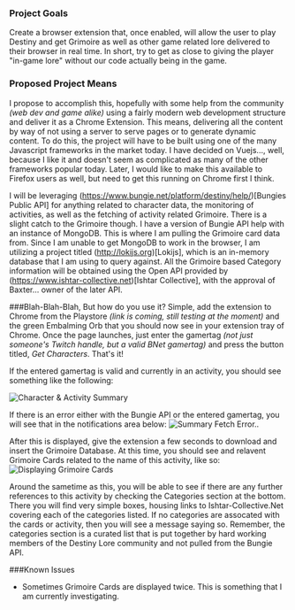 ### Project Goals
Create a browser extension that, once enabled, will allow the user to play Destiny and get Grimoire as well as other game related lore delivered to their browser in real time. In short, try to get as close to giving the player "in-game lore" without our code actually being in the game.

### Proposed Project Means
I propose to accomplish this, hopefully with some help from the community _(web dev and game alike)_ using a fairly modern web development structure and deliver it as a Chrome Extension. This means, delivering all the content by way of not using a server to serve pages or to generate dynamic content. To do this, the project will have to be built using one of the many Javascript frameworks in the market today. I have decided on Vuejs..., well, because I like it and doesn't seem as complicated as many of the other frameworks popular today. Later, I would like to make this available to Firefox users as well, but need to get this running on Chrome first I think.

I will be leveraging (https://www.bungie.net/platform/destiny/help/)[Bungies Public API] for anything related to character data,  the monitoring of activities, as well as the fetching of activity related Grimoire. There is a slight catch to the Grimoire though. I have a version of Bungie API help with an instance of MongoDB. This is where I am pulling the Grimoire card data from. Since I am unable to get MongoDB to work in the browser, I am utilizing a project titled (http://lokijs.org)[Lokijs], which is an in-memory database that I am using to query against. All the Grimoire based Category information will be obtained using the Open API provided by (https://www.ishtar-collective.net)[Ishtar Collective], with the approval of Baxter... owner of the later API. 

###Blah-Blah-Blah, But how do you use it?
Simple, add the extension to Chrome from the Playstore _(link is coming, still testing at the moment)_ and the green Embalming Orb that you should now see in your extension tray of Chrome. Once the page launches, just enter the gamertag _(not just someone's Twitch handle, but a valid BNet gamertag)_ and press the button titled, _Get Characters_. That's it!

If the entered gamertag is valid and currently in an activity, you should see something like the following: 

![Character & Activity Summary](https://drive.google.com/uc?export=view&id=0B-kKCIm8tW4gQWtBR2stY0N0ZDQ)

If there is an error either with the Bungie API or the entered gamertag, you will see that in the notifications area below:
![Summary Fetch Error..](https://drive.google.com/uc?export=view&id=0B-kKCIm8tW4gajJXcVAwR3Zna0E)

After this is displayed, give the extension a few seconds to download and insert the Grimoire Database. At this time, you should see and relavent Grimoire Cards related to the name of this activity, like so: 
![Displaying Grimoire Cards](https://drive.google.com/uc?export=view&id=0B-kKCIm8tW4gR1NPTVJNck1pTFE)

Around the sametime as this, you will be able to see if there are any further references to this activity by checking the Categories section at the bottom. There you will find very simple boxes, housing links to Ishtar-Collective.Net covering each of the categories listed. If no categories are assocated with the cards or activity, then you will see a message saying so. Remember, the categories section is a curated list that is put together by hard working members of the Destiny Lore community and not pulled from the Bungie API.

###Known Issues
- Sometimes Grimoire Cards are displayed twice. This is something that I am currently investigating. 